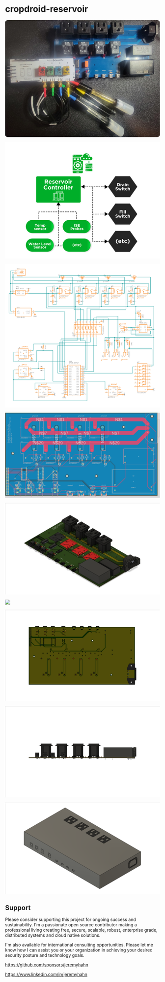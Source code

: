 # cropdroid-reservoir

[<img src="images/cropdroid-reservoir-controller.png">](https://github.com/jeremyhahn/cropdroid-reservoir)

[<img src="images/flow.jpg">](https://github.com/jeremyhahn/cropdroid-reservoir)

[<img src="hardware/fusion360/schematic.png">](https://github.com/jeremyhahn/cropdroid-reservoir/blob/master/hardware/fusion360/schematic.png)

[<img src="hardware/fusion360/pcb.png">](https://github.com/jeremyhahn/cropdroid-reservoir/blob/master/hardware/fusion360/pcb.png)

[<img src="hardware/fusion360/top.png">](https://github.com/jeremyhahn/cropdroid-reservoir/blob/master/hardware/fusion360/top.png)

[<img src="hardware/fusion360/top2.png">](https://github.com/jeremyhahn/cropdroid-reservoir/blob/master/hardware/fusion360/top2.png)

[<img src="hardware/fusion360/bottom.png">](https://github.com/jeremyhahn/cropdroid-reservoir/blob/master/hardware/fusion360/bottom.png)

[<img src="hardware/fusion360/front.png">](https://github.com/jeremyhahn/cropdroid-reservoir/blob/master/hardware/fusion360/front.png)

[<img src="hardware/fusion360/enclosure.png">](https://github.com/jeremyhahn/cropdroid-reservoir/blob/master/hardware/fusion360/enclosure.png)


## Support

Please consider supporting this project for ongoing success and sustainability. I'm a passionate open source contributor making a professional living creating free, secure, scalable, robust, enterprise grade, distributed systems and cloud native solutions.

I'm also available for international consulting opportunities. Please let me know how I can assist you or your organization in achieving your desired security posture and technology goals.

https://github.com/sponsors/jeremyhahn

https://www.linkedin.com/in/jeremyhahn
